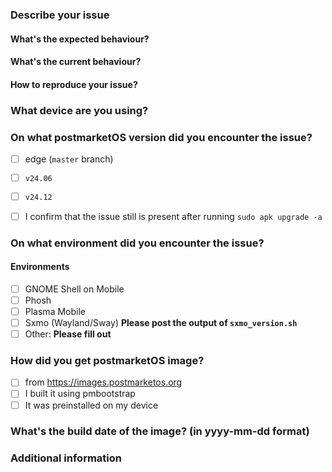 <!--
	Thank you for using postmarketOS! In order to speed up process of resolving your issue,
	we would like you to fill in the following form.

	*** NOTE FOR CONFIDENTIAL ISSUES: ***
	A lot of people can read confidential pmaports issues! If you want to
	submit something that only the postmarketOS Core Team can see, write to
		team@postmarketos.org
	instead of opening an issue here!
-->
### Describe your issue
#### What's the expected behaviour?

#### What's the current behaviour?

#### How to reproduce your issue?

### What device are you using?
<!--
	Leave name of your device in vendor-codename format.
	If unsure, check name in the device package or leave full name of device
	PinePhone: which revision exactly? See https://wiki.pine64.org/index.php/PinePhone#Hardware_revisions
-->

### On what postmarketOS version did you encounter the issue?
<!--
	Replace space inside `[ ]` with `x` to fill the checkbox
-->
* [ ] edge (`master` branch)
* [ ] `v24.06`
* [ ] `v24.12`

* [ ] I confirm that the issue still is present after running `sudo apk upgrade -a`

### On what environment did you encounter the issue?
#### Environments
* [ ] GNOME Shell on Mobile
* [ ] Phosh
* [ ] Plasma Mobile
* [ ] Sxmo (Wayland/Sway) **Please post the output of `sxmo_version.sh`**
* [ ] Other: **Please fill out**
### How did you get postmarketOS image?
* [ ] from https://images.postmarketos.org
* [ ] I built it using pmbootstrap
* [ ] It was preinstalled on my device
### What's the build date of the image? (in yyyy-mm-dd format)
<!--
	Notes:
		can be left empty if unsure
		If you downloaded image from images.postmarketos.org, date will be in yyyymmdd format
-->

### Additional information
<!--
	logs, etc. -- make use <details> for long listings

	If your device displays an error message on boot or drops to the debug
	shell, attaching it to your PC with a USB cable may show a removable USB
	drive. You can drag and drop the .tar.gz file or otherwise upload it
	here.

	Refer to the README file on the device for more information.
-->
